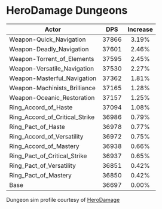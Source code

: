 # HeroDamage Dungeons
| Actor | DPS | Increase |
|---|:---:|:---:|
|Weapon-Quick_Navigation|37866|3.19%|
|Weapon-Deadly_Navigation|37601|2.46%|
|Weapon-Torrent_of_Elements|37595|2.45%|
|Weapon-Versatile_Navigation|37530|2.27%|
|Weapon-Masterful_Navigation|37362|1.81%|
|Weapon-Machinists_Brilliance|37165|1.28%|
|Weapon-Oceanic_Restoration|37157|1.25%|
|Ring_Accord_of_Haste|37094|1.08%|
|Ring_Accord_of_Critical_Strike|36986|0.79%|
|Ring_Pact_of_Haste|36978|0.77%|
|Ring_Accord_of_Versatility|36972|0.75%|
|Ring_Accord_of_Mastery|36938|0.66%|
|Ring_Pact_of_Critical_Strike|36937|0.65%|
|Ring_Pact_of_Versatility|36851|0.42%|
|Ring_Pact_of_Mastery|36850|0.42%|
|Base|36697|0.00%|

 Dungeon sim profile courtesy of [HeroDamage](https://www.herodamage.com/)